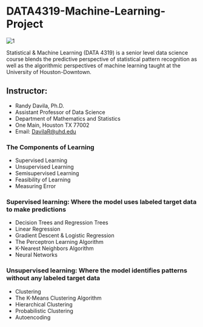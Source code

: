 # DATA4319-Machine-Learning-Project
![1](https://www.datocms-assets.com/14946/1590593600-machine-learning-610x413.png)

Statistical & Machine Learning (DATA 4319) is a senior level data science course blends the predictive perspective of statistical pattern recognition as well as the algorithmic perspectives of machine learning taught at the University of Houston-Downtown.

## Instructor:
- Randy Davila, Ph.D.
- Assistant Professor of Data Science
- Department of Mathematics and Statistics
- One Main, Houston TX 77002
- Email: DavilaR@uhd.edu

### The Components of Learning

- Supervised Learning
- Unsupervised Learning
- Semisupervised Learning
- Feasibility of Learning
- Measuring Error

### Supervised learning: Where the model uses labeled target data to make predictions
- Decision Trees and Regression Trees
- Linear Regression
- Gradient Descent & Logistic Regression                
- The Perceptron Learning Algorithm
- K-Nearest Neighbors Algorithm
- Neural Networks


### Unsupervised learning: Where the model identifies patterns without any labeled target data
- Clustering
- The K-Means Clustering Algorithm
- Hierarchical Clustering
- Probabilistic Clustering
- Autoencoding
